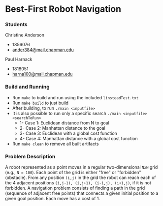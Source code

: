 # Best-First Robot Navigation

### Students
Christine Anderson
  * 1856076
  * ander384@mail.chapman.edu

Paul Harnack
  * 1818051
  * harna100@mail.chapman.edu

### Build and Running
* Run `make` to build and run using the included `linsteadTest.txt`
* Run `make build` to just build
* After building, to run `./main <inputfile>`
* It is also possible to run only a specific search `./main <inputfile> <searchToRun>`
	* 1- Case 1: Euclidean distance from N to goal
	* 2- Case 2: Manhattan distance to the goal
	* 3- Case 3: Euclidean with a global cost function
	* 4- Case 4: Manhattan distance with a global cost function
* Run `make clean` to remove all built artifacts


### Problem Description
A robot represented as a point moves in a regular two-dimensional `NxN` grid (e.g., `N = 100`). Each point of the grid is either "free" or "forbidden" (obstacle). From any position `(i,j)` in the grid the robot can reach each of the 4 adjacent positions `(i,j-1), (i,j+1), (i-1,j), (i+1,j)`, if it is not forbidden. A navigation problem consists of finding a path in the grid (sequence of adjacent free points) that connects a given initial position to a given goal position. Each move has a cost of 1.

